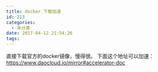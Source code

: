 ```yaml
---
title: docker 下载加速
id: 213
categories:
  - 未分类
date: 2017-04-12 21:54:26
tags:
---
```


直接下载官方的docker镜像，慢得很。
下面这个地址可以加速：
https://www.daocloud.io/mirror#accelerator-doc